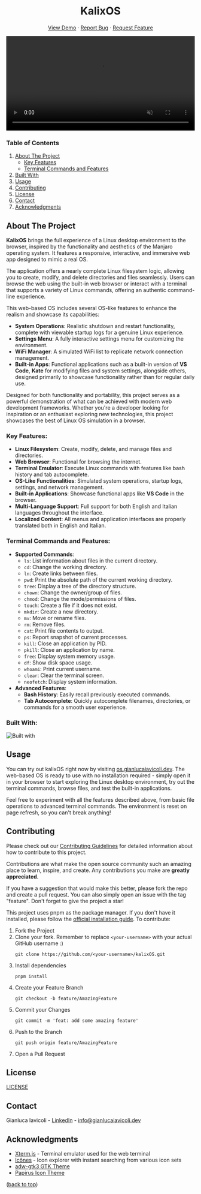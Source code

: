 <a id="top"></a>

<div align="center">
    <h1 align="center">KalixOS</h1>
    <p align="center">
        <a href="https://os.gianlucaiavicoli.dev" target="_blank">View Demo</a>
        &middot;
        <a href="https://github.com/kalix127/kalixOS/issues/new?labels=bug&template=bug_report.md" target="_blank">Report Bug</a>
        &middot;
        <a href="https://github.com/kalix127/kalixOS/issues/new?labels=feature&template=feature_request.md" target="_blank">Request Feature</a>
    </p>
    <video width="100%" autoplay loop muted playsinline>
        <source src="./.github/readme/preview.gif" type="video/gif" loop>
    </video>
</div>

### Table of Contents

1.  [About The Project](#about-the-project)
    - [Key Features](#key-features)
    - [Terminal Commands and Features](#terminal-commands-and-features)
2.  [Built With](#built-with)
3.  [Usage](#usage)
4.  [Contributing](#contributing)
5.  [License](#license)
6.  [Contact](#contact)
7.  [Acknowledgments](#acknowledgments)

## About The Project

**KalixOS** brings the full experience of a Linux desktop environment to the browser, inspired by the functionality and aesthetics of the Manjaro operating system. It features a responsive, interactive, and immersive web app designed to mimic a real OS.

The application offers a nearly complete Linux filesystem logic, allowing you to create, modify, and delete directories and files seamlessly. Users can browse the web using the built-in web browser or interact with a terminal that supports a variety of Linux commands, offering an authentic command-line experience.

This web-based OS includes several OS-like features to enhance the realism and showcase its capabilities:

- **System Operations**: Realistic shutdown and restart functionality, complete with viewable startup logs for a genuine Linux experience.
- **Settings Menu**: A fully interactive settings menu for customizing the environment.
- **WiFi Manager**: A simulated WiFi list to replicate network connection management.
- **Built-in Apps**: Functional applications such as a built-in version of **VS Code**, **Kate** for modifying files and system settings, alongside others, designed primarily to showcase functionality rather than for regular daily use.

Designed for both functionality and portability, this project serves as a powerful demonstration of what can be achieved with modern web development frameworks. Whether you're a developer looking for inspiration or an enthusiast exploring new technologies, this project showcases the best of Linux OS simulation in a browser.

### Key Features:

- **Linux Filesystem**: Create, modify, delete, and manage files and directories.
- **Web Browser**: Functional for browsing the internet.
- **Terminal Emulator**: Execute Linux commands with features like bash history and tab autocomplete.
- **OS-Like Functionalities**: Simulated system operations, startup logs, settings, and network management.
- **Built-in Applications**: Showcase functional apps like **VS Code** in the browser.
- **Multi-Language Support**: Full support for both English and Italian languages throughout the interface.
- **Localized Content**: All menus and application interfaces are properly translated both in English and Italian.

### Terminal Commands and Features:

- **Supported Commands**:
    - `ls`: List information about files in the current directory.
    - `cd`: Change the working directory.
    - `ln`: Create links between files.
    - `pwd`: Print the absolute path of the current working directory.
    - `tree`: Display a tree of the directory structure.
    - `chown`: Change the owner/group of files.
    - `chmod`: Change the mode/permissions of files.
    - `touch`: Create a file if it does not exist.
    - `mkdir`: Create a new directory.
    - `mv`: Move or rename files.
    - `rm`: Remove files.
    - `cat`: Print file contents to output.
    - `ps`: Report snapshot of current processes.
    - `kill`: Close an application by PID.
    - `pkill`: Close an application by name.
    - `free`: Display system memory usage.
    - `df`: Show disk space usage.
    - `whoami`: Print current username.
    - `clear`: Clear the terminal screen.
    - `neofetch`: Display system information.
- **Advanced Features**:
    - **Bash History**: Easily recall previously executed commands.
    - **Tab Autocomplete**: Quickly autocomplete filenames, directories, or commands for a smooth user experience.

### Built With:

<img src="https://skills-icons.vercel.app/api/icons?theme=dark&i=nuxt,pinia,ts,css,tailwind,arch,neovim" alt="Built with">

## Usage

You can try out kalixOS right now by visiting [os.gianlucaiavicoli.dev](https://os.gianlucaiavicoli.dev). The web-based OS is ready to use with no installation required - simply open it in your browser to start exploring the Linux desktop environment, try out the terminal commands, browse files, and test the built-in applications.

Feel free to experiment with all the features described above, from basic file operations to advanced terminal commands. The environment is reset on page refresh, so you can't break anything!

## Contributing

Please check out our [Contributing Guidelines](CONTRIBUTING.md) for detailed information about how to contribute to this project.

Contributions are what make the open source community such an amazing place to learn, inspire, and create. Any contributions you make are **greatly appreciated**.

If you have a suggestion that would make this better, please fork the repo and create a pull request. You can also simply open an issue with the tag "feature". Don't forget to give the project a star!

This project uses pnpm as the package manager. If you don't have it installed, please follow the [official installation guide](https://pnpm.io/installation).
To contribute:

1.  Fork the Project
2.  Clone your fork. Remember to replace `<your-username>` with your actual GitHub username :)
    ```
    git clone https://github.com/<your-username>/kalixOS.git
    ```
3.  Install dependencies
    ```
    pnpm install
    ```
4.  Create your Feature Branch
    ```
    git checkout -b feature/AmazingFeature
    ```
5.  Commit your Changes
    ```
    git commit -m 'feat: add some amazing feature'
    ```
6.  Push to the Branch
    ```
    git push origin feature/AmazingFeature
    ```
7.  Open a Pull Request

## License

[LICENSE](LICENSE)

## Contact

Gianluca Iavicoli - [LinkedIn](https://www.linkedin.com/in/gianluca-iavicoli-684b32262) - [info@gianlucaiavicoli.dev](mailto:info@gianlucaiavicoli.dev)

## Acknowledgments

- [Xterm.js](https://xtermjs.org/) - Terminal emulator used for the web terminal
- [Icônes](https://icones.js.org/) - Icon explorer with instant searching from various icon sets
- [adw-gtk3 GTK Theme](https://github.com/lassekongo83/adw-gtk3)
- [Papirus Icon Theme](https://github.com/PapirusDevelopmentTeam/papirus-icon-theme)

([back to top](#readme-top))
